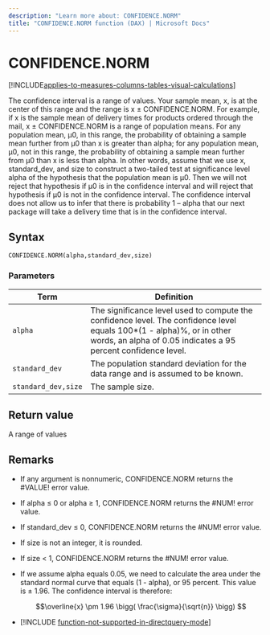 ```yaml
---
description: "Learn more about: CONFIDENCE.NORM"
title: "CONFIDENCE.NORM function (DAX) | Microsoft Docs"
---
```

# CONFIDENCE.NORM

[!INCLUDE[applies-to-measures-columns-tables-visual-calculations](includes/applies-to-measures-columns-tables-visual-calculations.md)]

The confidence interval is a range of values. Your sample mean, x, is at the center of this range and the range is x ± CONFIDENCE.NORM. For example, if x is the sample mean of delivery times for products ordered through the mail, x ± CONFIDENCE.NORM is a range of population means. For any population mean, μ0, in this range, the probability of obtaining a sample mean further from μ0 than x is greater than alpha; for any population mean, μ0, not in this range, the probability of obtaining a sample mean further from μ0 than x is less than alpha. In other words, assume that we use x, standard_dev, and size to construct a two-tailed test at significance level alpha of the hypothesis that the population mean is μ0. Then we will not reject that hypothesis if μ0 is in the confidence interval and will reject that hypothesis if μ0 is not in the confidence interval. The confidence interval does not allow us to infer that there is probability 1 – alpha that our next package will take a delivery time that is in the confidence interval.  
  
## Syntax  
  
```dax
CONFIDENCE.NORM(alpha,standard_dev,size)  
```
  
### Parameters  
  
|Term|Definition|  
|--------|--------------|  
|`alpha`|The significance level used to compute the confidence level. The confidence level equals 100*(1 - alpha)%, or in other words, an alpha of 0.05 indicates a 95 percent confidence level.|  
|`standard_dev`|The population standard deviation for the data range and is assumed to be known.|  
|`standard_dev,size`|The sample size.|  
  
## Return value

A range of values  
  
## Remarks

- If any argument is nonnumeric, CONFIDENCE.NORM returns the #VALUE! error value.  

- If alpha ≤ 0 or alpha ≥ 1, CONFIDENCE.NORM returns the #NUM! error value.  

- If standard_dev ≤ 0, CONFIDENCE.NORM returns the #NUM! error value.  

- If size is not an integer, it is rounded.  

- If size &lt; 1, CONFIDENCE.NORM returns the #NUM! error value.  

- If we assume alpha equals 0.05, we need to calculate the area under the standard normal curve that equals (1 - alpha), or 95 percent. This value is ± 1.96. The confidence interval is therefore:  

    $$\overline{x} \pm 1.96 \bigg( \frac{\sigma}{\sqrt{n}} \bigg) $$

- [!INCLUDE [function-not-supported-in-directquery-mode](includes/function-not-supported-in-directquery-mode.md)]

